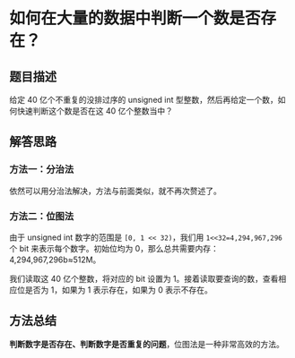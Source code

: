 # 如何在大量的数据中判断一个数是否存在？

## 题目描述

给定 40 亿个不重复的没排过序的 unsigned int 型整数，然后再给定一个数，如何快速判断这个数是否在这 40 亿个整数当中？

## 解答思路

### 方法一：分治法

依然可以用分治法解决，方法与前面类似，就不再次赘述了。

### 方法二：位图法

由于 unsigned int 数字的范围是 `[0, 1 << 32)`，我们用 `1<<32=4,294,967,296` 个 bit 来表示每个数字。初始位均为 0，那么总共需要内存：4,294,967,296b≈512M。

我们读取这 40 亿个整数，将对应的 bit 设置为 1。接着读取要查询的数，查看相应位是否为 1，如果为 1 表示存在，如果为 0 表示不存在。

## 方法总结

**判断数字是否存在、判断数字是否重复的问题**，位图法是一种非常高效的方法。
